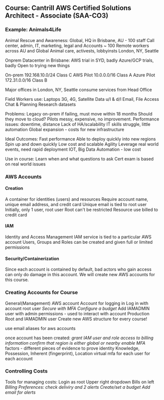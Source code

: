 
## Course: Cantrill AWS Certified Solutions Architect - Associate (SAA-CO3)

### Example: Animals4Life

Animal Rescue and Awareness:
Global, HQ in Brisbane, AU - 100 staff
Call center, admin, IT, marketing, legal and Accounts
~ 100 Remote workers across AU and Global
  Animal care, activests, lobbyinsts
  London, NY, Seattle

Onprem Datacenter in Brisbane:
AWS trial in SYD, badly
Azure/GCP trials, badly
Open to trying new things

On-prem 192.168.10.0/24 Class C
AWS Pilot 10.0.0.0/16 Class A
Azure Pilot 172.31.0.0/16 Class B

Major offices in London, NY, Seattle consume services from Head Office

Field Workers use:
  Laptops
  3G, 4G, Satellite
  Data u/I & d/I
  Email, File Access
  Chat & Planning
  Research datasets

Problems:
  Legacy on-prem if failing, must move within 18 months
  Should they move to cloud?
  Pilots messy, expensive, no improvement.
  Performance issues: downtime, distance
  Lack of HA/scalability
  IT skills struggle, little automation
  Global expansion - costs for new infrastructure

Ideal Outcomes:
  Fast performance
  Able to deploy quickly into new regions
    Spin up and down quickly
  Low cost and scalable
  Agility
    Leverage real world events, need rapid deployment
  IOT, Big Data
  Automation - low cost

Use in course:
  Learn when and what questions to ask
  Cert exam is based on real world issues

### AWS Accounts

#### Creation
A container for identities (users) and resources
Require account name, unique email address, and credit card
Unique email is tied to root user
Initially, only 1 user, root user
Root can't be restricted
Resource use billed to credit card

#### IAM
Identity and Access Management
IAM service is tied to a particular AWS account
Users, Groups and Roles can be created and given full or limited permissions

#### Security/Containerization
Since each account is contained by default, bad actors who gain access can only do damage in this account.
We will create new AWS accounts for this course.

### Creating Accounts for Course
General(Management) AWS account
  Account for logging in
  Log in with account root user
  *Secure with MFA*
  *Configure a budget*
  Add IAMADMIN user with admin permissions - used to interact with account
Production
  Root and IAMADMIN user
Create new AWS structure for every course!

use email aliases for aws accounts

once account has been created:
  *grant IAM user and role access to billing information*
  *confirm that region is either global or nearby*
  *enable MFA*
    factors - different pieces of evidence to prove identity
        Knowledge, Possession, Inherent (fingerprint), Location
    virtual mfa for each user for each account

### Controlling Costs
Tools for managing costs:
  Login as root
  Upper right dropdown
  Bills on left
  *Billing Preferences: check deliviry and 2 alerts*
  *Create/set a budget*
    *Add email for alerts*


